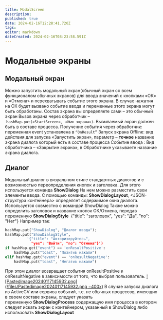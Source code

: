 ```yaml
---
title: ModalScreen
description: 
published: true
date: 2024-02-16T12:28:41.720Z
tags: 
editor: markdown
dateCreated: 2024-02-16T08:23:58.591Z
---
```


# Модальные экраны
## Модальный экран
Можно запустить модальный экран(обычный экран со всем функционалом обычных экранов) для ввода значений с кнопками «ОК» и «Отмена» и перехватывать событие этого экрана. В случае нажатия на ОК будет вызвано событие ввода и переменные этого экрана могут быть обработаны.
Состав экрана вы определяете сами – это обычный экран
Вызов экрана через обработчик – `hashMap.put(«StartScreen», «Имя экрана»)`. Вызываемый экран должен быть в составе процесса.
Получение события через обработчик: переменная event установлена в `“OnResult”`
Запуск экрана Offline: вид действия для запуска «Запустить экран», параметр – **точное** название экрана диалога который есть в составе процесса
Событие ввода : Вид обработчика – «Закрытие экрана», в Обработчике указываете название экрана диалога. 

## Диалог
Модальный диалог в визуальном стиле стандартных диалогов и с возможностью переопределения кнопок и заголовка. Для этого используется команда **ShowDialog** На нем можно разместить свои элементы ввода. С помощью команды:
**ShowDialogLayout**, <JSON-структура контейнера> определяет содержимое окна диалога. Используется совместно с командой ShowDialog
Также можно определить заголовок и название кнопок ОК/Отмена, передав переменную **ShowDialogStyle** 
{"title": "заголовок", "yes": "Да", "no": "Нет"}
Например так:
```python
hashMap.put("ShowDialog", "Диалог ввода");  
hashMap.put("ShowDialogStyle", 
		  '{"title": "Авторизируйтесь",
		    "yes": "Войти", "no": "Отмена"}')  
if hashMap.get("event") == 'onResultPositive':  
	hashMap.put("toast", "Позитив нажали")  
elif hashMap.get("event") == 'onResultNegative':  
	hashMap.put("toast", "Негатив нажали")
```
При этом диалог возвращает события onResultPositive и onResultNegative в зависимости от того, что выбрал пользователь.
[![Pastedimage20240117145932.png](/files/Pastedimage20240117145932.png =400x)](/files/Pastedimage20240117145932.png)
В случае запуска диалога из ActiveCV или сервиса событий, т.е. не обычных процессов, имеющих в своем составе экраны, следует указать переменную **ShowDialogProcess** содержащую имя процесса в котором следует искать экран с контейнером, указанный в ShowDialog либо использовать **ShowDialogLayout**